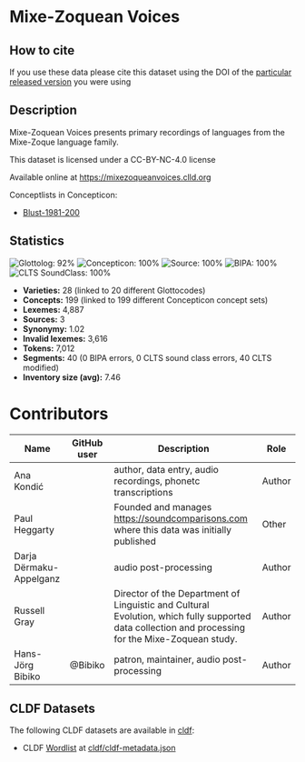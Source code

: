 # Mixe-Zoquean Voices

## How to cite

If you use these data please cite
this dataset using the DOI of the [particular released version](../../releases/) you were using

## Description


Mixe-Zoquean Voices presents primary recordings of languages from the Mixe-Zoque language family.

This dataset is licensed under a CC-BY-NC-4.0 license

Available online at https://mixezoqueanvoices.clld.org


Conceptlists in Concepticon:
- [Blust-1981-200](https://concepticon.clld.org/contributions/Blust-1981-200)
## Statistics


![Glottolog: 92%](https://img.shields.io/badge/Glottolog-92%25-green.svg "Glottolog: 92%")
![Concepticon: 100%](https://img.shields.io/badge/Concepticon-100%25-brightgreen.svg "Concepticon: 100%")
![Source: 100%](https://img.shields.io/badge/Source-100%25-brightgreen.svg "Source: 100%")
![BIPA: 100%](https://img.shields.io/badge/BIPA-100%25-brightgreen.svg "BIPA: 100%")
![CLTS SoundClass: 100%](https://img.shields.io/badge/CLTS%20SoundClass-100%25-brightgreen.svg "CLTS SoundClass: 100%")

- **Varieties:** 28 (linked to 20 different Glottocodes)
- **Concepts:** 199 (linked to 199 different Concepticon concept sets)
- **Lexemes:** 4,887
- **Sources:** 3
- **Synonymy:** 1.02
- **Invalid lexemes:** 3,616
- **Tokens:** 7,012
- **Segments:** 40 (0 BIPA errors, 0 CLTS sound class errors, 40 CLTS modified)
- **Inventory size (avg):** 7.46

# Contributors

Name               | GitHub user     | Description                          | Role
---                | ---             | ---                                  | ---
Ana Kondić |  | author, data entry, audio recordings, phonetc transcriptions | Author
Paul Heggarty |  | Founded and manages https://soundcomparisons.com where this data was initially published | Other
Darja Dërmaku-Appelganz |  | audio post-processing | Author
Russell Gray |  | Director of the Department of Linguistic and Cultural Evolution, which fully supported data collection and processing for the Mixe-Zoquean study. | Author
Hans-Jörg Bibiko | @Bibiko | patron, maintainer, audio post-processing | Author




## CLDF Datasets

The following CLDF datasets are available in [cldf](cldf):

- CLDF [Wordlist](https://github.com/cldf/cldf/tree/master/modules/Wordlist) at [cldf/cldf-metadata.json](cldf/cldf-metadata.json)